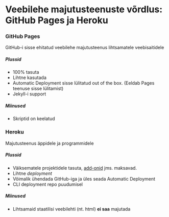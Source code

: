 # Veebilehe majutusteenuste võrdlus: GitHub Pages ja Heroku



### GitHub Pages
GitHub-i sisse ehitatud veebilehe majutusteenus lihtsamatele veebisaitidele

##### Plussid
- 100% tasuta
- Lihtne kasutada
- Automatic Deployment sisse lülitatud out of the box. (Eeldab Pages teenuse sisse lülitamist)
- Jekyll-i support

##### Miinused
- Skriptid on keelatud



### Heroku
Majutusteenus äppidele ja programmidele

##### Plussid
- Väiksematele projektidele tasuta, [add-onid](https://elements.heroku.com/addons) jms. maksavad.
- Lihtne _deployment_
- Võimalik ühendada GitHub-iga ja üles seada Automatic Deployment
- CLI deployment repo puudumisel

##### Miinused
- Lihtsamaid staatilisi veebilehti (nt. html) **ei saa** majutada
